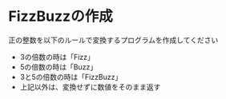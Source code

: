 # FizzBuzzの作成

正の整数を以下のルールで変換するプログラムを作成してください

* 3の倍数の時は「Fizz」
* 5の倍数の時は「Buzz」
* 3と5の倍数の時は「FizzBuzz」
* 上記以外は、変換せずに数値をそのまま返す
